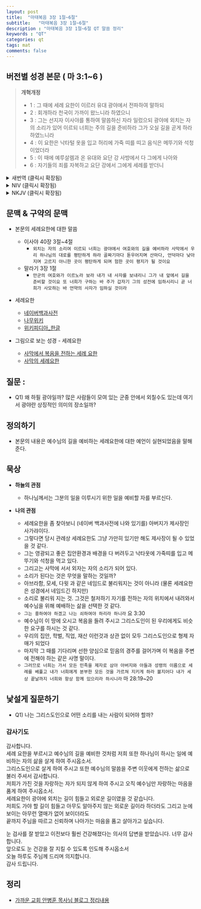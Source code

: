 ```yaml
---
layout: post
title:  "마태복음 3장 1절~6절"
subtitle:   "마태복음 3장 1절~6절"
description : "마태복음 3장 1절~6절 QT 말씀 정리"
keywords : "QT"
categories: qt
tags: mat
comments: false
---
```


## 버전별 성경 본문 ( 마 3:1~6 )

> **개혁개정**
>* 1 : 그 때에 세례 요한이 이르러 유대 광야에서 전파하여 말하되
>* 2 : 회개하라 천국이 가까이 왔느니라 하였으니
>* 3 : 그는 선지자 이사야를 통하여 말씀하신 자라 일렀으되 광야에 외치는 자의 소리가 있어 이르되 너희는 주의 길을 준비하라 그가 오실 길을 곧게 하라 하였느니라
>* 4 : 이 요한은 낙타털 옷을 입고 허리에 가죽 띠를 띠고 음식은 메뚜기와 석청이었더라
>* 5 : 이 때에 예루살렘과 온 유대와 요단 강 사방에서 다 그에게 나아와
>* 6 : 자기들의 죄를 자복하고 요단 강에서 그에게 세례를 받더니

<details>

<summary> 새번역 (클릭시 확장됨)</summary>
<div markdown="1">

>* 1 : 그 무렵에 세례자 요한이 나타나서, 유대 광야에서 선포하여
>* 2 : 말하기를 "회개하여라. 하늘 나라가 가까이 왔다" 하였다.
>* 3 : 이 사람을 두고 예언자 이사야는 이렇게 말하였다. "광야에서 외치는 이의 소리가 있다. '너희는 주님의 길을 예비하고, 그의 길을 곧게 하여라.'"
>* 4 : 요한은 낙타 털 옷을 입고, 허리에는 가죽 띠를 띠었다. 그의 식물은 메뚜기와 들꿀이었다.
>* 5 : 그 때에 예루살렘과 온 유대와 요단 강 부근 사람들이 다 요한에게로 나아가서,
>* 6 : 자기들의 죄를 자백하며, 요단 강에서 그에게 세례를 받았다.
</div>
</details>

<details>
<summary> NIV (클릭시 확장됨)</summary>
<div markdown="1">

>* 1 : In those days John the Baptist came, preaching in the wilderness of Judea
>* 2 : and saying, “Repent, for the kingdom of heaven has come near.”
>* 3 : This is he who was spoken of through the prophet Isaiah: “A voice of one calling in the wilderness, ‘Prepare the way for the Lord, make straight paths for him.’ ”
>* 4 : John’s clothes were made of camel’s hair, and he had a leather belt around his waist. His food was locusts and wild honey.
>* 5 : People went out to him from Jerusalem and all Judea and the whole region of the Jordan.
>* 6 : Confessing their sins, they were baptized by him in the Jordan River.
</div>
</details>

<details>
<summary> NKJV (클릭시 확장됨)</summary>
<div markdown="1">

>* 1 : In those days John the Baptist came preaching in the wilderness of Judea,
>* 2 : and saying, “Repent, for the kingdom of heaven is at hand!”
>* 3 : For this is he who was spoken of by the prophet Isaiah, saying: “The voice of one crying in the wilderness: ‘Prepare the way of the Lord; Make His paths straight.’ ”
>* 4 : Now John himself was clothed in camel’s hair, with a leather belt around his waist; and his food was locusts and wild honey.
>* 5 : Then Jerusalem, all Judea, and all the region around the Jordan went out to him
>* 6 : and were baptized by him in the Jordan, confessing their sins.
</div>
</details>

## 문맥 & 구약의 문맥 

* 본문의 세례요한에 대한 말씀
    - 이사야 40장 3절~4절
        * `외치는 자의 소리여 이르되 너희는 광야에서 여호와의 길을 예비하라 사막에서 우리 하나님의 대로를 평탄하게 하라 골짜기마다 돋우어지며 산마다, 언덕마다 낮아지며 고르지 아니한 곳이 평탄하게 되며 험한 곳이 평지가 될 것이요` 
    - 말라기 3장 1절
        * `만군의 여호와가 이르노라 보라 내가 내 사자를 보내리니 그가 내 앞에서 길을 준비할 것이요 또 너희가 구하는 바 주가 갑자기 그의 성전에 임하시리니 곧 너희가 사모하는 바 언약의 사자가 임하실 것이라`

* 세례요한 
    - [네이버백과사전](https://terms.naver.com/entry.nhn?docId=2379773&cid=50762&categoryId=51369)
    - [나무위키](https://namu.wiki/w/%EC%84%B8%EB%A1%80%EC%9E%90%20%EC%9A%94%ED%95%9C) 
    - [위키피디아_한글](https://ko.wikipedia.org/wiki/%EC%84%B8%EB%A1%80%EC%9E%90_%EC%9A%94%ED%95%9C)

* 그림으로 보는 성경 - 세례요한
    - [사막에서 복음을 전하는 세례 요한](https://terms.naver.com/entry.nhn?docId=974714&cid=46720&categoryId=46815)
    - [사막의 세례요한](https://terms.naver.com/entry.nhn?docId=1210970&cid=40942&categoryId=33054)

## 질문 :

* Q1) 왜 하필 광야일까? 많은 사람들이 모여 있는 군중 안에서 외칠수도 있는데 여기서 광야란 상징적인 의미의 장소일까?

## 정의하기

* 본문의 내용은 예수님의 길을 예비하는 세례요한에 대한 예언이 실현되었음을 말해준다. 

## 묵상

* **하늘의 관점**  
    - 하나님께서는 그분의 일을 이루시기 위한 일을 예비할 자를 부르신다. 
  
* **나의 관점**
    - 세례요한을 좀 찾아보니 (네이버 백과사전에 나와 있기를) 아버지가 제사장인 사가랴이다. 
    - 그렇다면 당시 관례상 세례요한도 그냥 가만히 있기만 해도 제사장이 될 수 있었을 것 같다. 
    - 그는 영광되고 좋은 집안환경과 배경을 다 버려두고 낙타옷에 가죽띠를 입고 메뚜기와 석청을 먹고 있다. 
    - 그리고는 사막에 서서 외자는 자의 소리가 되어 있다.     
    - 소리가 된다는 것은 무엇을 말하는 것일까?
    - 아브라함, 모세, 다윗 과 같은 네임드로 불리워지는 것이 아니라 (물론 세례요한은 성경에서 네임드긴 하지만)
    - 소리로 불리워 지는 것. 그것은 철저하기 자기를 전하는 자의 위치에서 내려와서 예수님을 위해 예배하는 삶을 선택한 것 같다.
    - `그는 흥하여야 하겠고 나는 쇠하여야 하리라 하니라` 요 3:30
    - 예수님이 이 땅에 오시고 복음을 들려 주시고 그리스도인이 된 우리에게도 비슷한 요구를 하시는 것 같다.
    - 우리의 집안, 학벌, 직업, 재산 이런것과 상관 없이 모두 그리스도인으로 형제 자매가 되었다
    - 마지막 그 때를 기다리며 선한 양심으로 믿음의 경주를 걸어가며 이 복음을 주변에 전해야 하는 같은 사명 말이다.
    - `그러므로 너희는 가서 모든 민족을 제자로 삼아 아버지와 아들과 성령의 이름으로 세례를 베풀고 내가 너희에게 분부한 모든 것을 가르쳐 지키게 하라 볼지어다 내가 세상 끝날까지 너희와 항상 함께 있으리라 하시니라` 마 28:19~20

## 낯설게 질문하기

* Q1) 나는 그리스도인으로 어떤 소리를 내는 사람이 되어야 할까?

### 감사기도

감사합니다.  
세례 요한을 부르시고 예수님의 길을 예비한 것처럼 저희 또한 하나님이 하시는 일에 예비하는 자의 삶을 살게 하여 주시옵소서.  
그리스도인으로 살게 하여 주시고 또한 예수님의 말씀을 주변 이웃에게 전하는 삶으로 불러 주셔서 감사합니다.  
저희가 가진 것을 자랑하는 자가 되지 않게 하여 주시고 오직 예수님만 자랑하는 마음을 품게 하여 주시옵소서.  
세례요한이 광야에 외치는 길이 힘들고 외로운 길이였을 것 같습니다.  
저희도 가야 할 길이 힘들고 아무도 알아주지 않는 외로운 길이라 하더라도 그리고 눈에 보이는 아무런 열매가 없어 보이더라도  
끝까지 주님을 따르고 신뢰하며 나아가는 마음을 품고 살아가고 싶습니다.  

눈 검사를 잘 받았고 이전보다 훨씬 건강해졌다는 의사의 답변을 받았습니다. 너무 감사합니다.  
앞으로도 눈 건강을 잘 지킬 수 있도록 인도해 주시옵소서  
오늘 하루도 주님께 드리며 의지합니다.  
감사 드립니다.  

## 정리
* [가까운 교회 안병훈 목사님 블로그 정리내용](https://blog.naver.com/tolerance2018)


